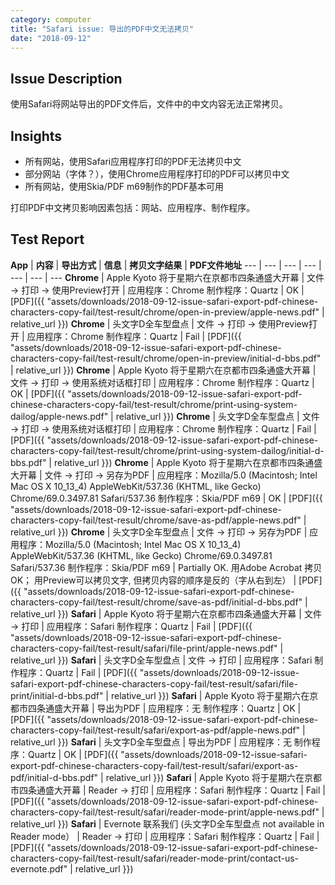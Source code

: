 ```yaml
---
category: computer
title: "Safari issue: 导出的PDF中文无法拷贝"
date: "2018-09-12"
---
```


## Issue Description

使用Safari将网站导出的PDF文件后，文件中的中文内容无法正常拷贝。

## Insights

- 所有网站，使用Safari应用程序打印的PDF无法拷贝中文
- 部分网站（字体？），使用Chrome应用程序打印的PDF可以拷贝中文
- 所有网站，使用Skia/PDF m69制作的PDF基本可用

打印PDF中文拷贝影响因素包括：网站、应用程序、制作程序。

## Test Report

**App** | **内容** | **导出方式** | **信息** | **拷贝文字结果** |  **PDF文件地址**
--- | --- | --- | --- | --- | --- | ---
**Chrome** | Apple Kyoto 将于星期六在京都市四条通盛大开幕 | 文件 -> 打印 -> 使用Preview打开 | 应用程序：Chrome 制作程序：Quartz | OK | [PDF]({{ "assets/downloads/2018-09-12-issue-safari-export-pdf-chinese-characters-copy-fail/test-result/chrome/open-in-preview/apple-news.pdf" | relative_url }})
**Chrome** | 头文字D全车型盘点 | 文件 -> 打印 -> 使用Preview打开 | 应用程序：Chrome 制作程序：Quartz | Fail | [PDF]({{ "assets/downloads/2018-09-12-issue-safari-export-pdf-chinese-characters-copy-fail/test-result/chrome/open-in-preview/initial-d-bbs.pdf" | relative_url }})
**Chrome** | Apple Kyoto 将于星期六在京都市四条通盛大开幕 | 文件 -> 打印 -> 使用系统对话框打印 | 应用程序：Chrome 制作程序：Quartz | OK | [PDF]({{ "assets/downloads/2018-09-12-issue-safari-export-pdf-chinese-characters-copy-fail/test-result/chrome/print-using-system-dailog/apple-news.pdf" | relative_url }})
**Chrome** | 头文字D全车型盘点 | 文件 -> 打印 -> 使用系统对话框打印 | 应用程序：Chrome 制作程序：Quartz | Fail | [PDF]({{ "assets/downloads/2018-09-12-issue-safari-export-pdf-chinese-characters-copy-fail/test-result/chrome/print-using-system-dailog/initial-d-bbs.pdf" | relative_url }})
**Chrome** | Apple Kyoto 将于星期六在京都市四条通盛大开幕 | 文件 -> 打印 -> 另存为PDF | 应用程序：Mozilla/5.0 (Macintosh; Intel Mac OS X 10\_13\_4) AppleWebKit/537.36 (KHTML, like Gecko) Chrome/69.0.3497.81 Safari/537.36 制作程序：Skia/PDF m69 | OK | [PDF]({{ "assets/downloads/2018-09-12-issue-safari-export-pdf-chinese-characters-copy-fail/test-result/chrome/save-as-pdf/apple-news.pdf" | relative_url }})
**Chrome** | 头文字D全车型盘点 | 文件 -> 打印 -> 另存为PDF | 应用程序：Mozilla/5.0 (Macintosh; Intel Mac OS X 10\_13\_4) AppleWebKit/537.36 (KHTML, like Gecko) Chrome/69.0.3497.81 Safari/537.36 制作程序：Skia/PDF m69 | Partially OK. 用Adobe Acrobat 拷贝OK； 用Preview可以拷贝文字, 但拷贝内容的顺序是反的（字从右到左） | [PDF]({{ "assets/downloads/2018-09-12-issue-safari-export-pdf-chinese-characters-copy-fail/test-result/chrome/save-as-pdf/initial-d-bbs.pdf" | relative_url }})
**Safari** | Apple Kyoto 将于星期六在京都市四条通盛大开幕 | 文件 -> 打印 | 应用程序：Safari 制作程序：Quartz | Fail | [PDF]({{ "assets/downloads/2018-09-12-issue-safari-export-pdf-chinese-characters-copy-fail/test-result/safari/file-print/apple-news.pdf" | relative_url }})
**Safari** | 头文字D全车型盘点 | 文件 -> 打印 | 应用程序：Safari 制作程序：Quartz | Fail | [PDF]({{ "assets/downloads/2018-09-12-issue-safari-export-pdf-chinese-characters-copy-fail/test-result/safari/file-print/initial-d-bbs.pdf" | relative_url }})
**Safari** | Apple Kyoto 将于星期六在京都市四条通盛大开幕 | 导出为PDF | 应用程序：无 制作程序：Quartz | OK | [PDF]({{ "assets/downloads/2018-09-12-issue-safari-export-pdf-chinese-characters-copy-fail/test-result/safari/export-as-pdf/apple-news.pdf" | relative_url }})
**Safari** | 头文字D全车型盘点 | 导出为PDF | 应用程序：无 制作程序：Quartz | OK | [PDF]({{ "assets/downloads/2018-09-12-issue-safari-export-pdf-chinese-characters-copy-fail/test-result/safari/export-as-pdf/initial-d-bbs.pdf" | relative_url }})
**Safari** | Apple Kyoto 将于星期六在京都市四条通盛大开幕 | Reader -> 打印 | 应用程序：Safari 制作程序：Quartz | Fail | [PDF]({{ "assets/downloads/2018-09-12-issue-safari-export-pdf-chinese-characters-copy-fail/test-result/safari/reader-mode-print/apple-news.pdf" | relative_url }})
**Safari** | Evernote 联系我们 (头文字D全车型盘点 not available in Reader mode） | Reader -> 打印 | 应用程序：Safari 制作程序：Quartz | Fail | [PDF]({{ "assets/downloads/2018-09-12-issue-safari-export-pdf-chinese-characters-copy-fail/test-result/safari/reader-mode-print/contact-us-evernote.pdf" | relative_url }})